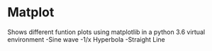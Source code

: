 # Matplot
Shows different funtion plots using matplotlib in a python 3.6 virtual environment
-Sine wave
-1/x Hyperbola
-Straight Line
